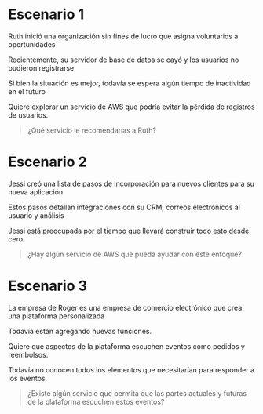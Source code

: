 # Escenario 1

Ruth inició una organización sin fines de lucro que asigna voluntarios a oportunidades

Recientemente, su servidor de base de datos se cayó y los usuarios no pudieron registrarse

Si bien la situación es mejor, todavía se espera algún tiempo de inactividad en el futuro

Quiere explorar un servicio de AWS que podría evitar la pérdida de registros de usuarios.

>¿Qué servicio le recomendarías a Ruth?

# Escenario 2

Jessi creó una lista de pasos de incorporación para nuevos clientes para su nueva aplicación

Estos pasos detallan integraciones con su CRM, correos electrónicos al usuario y análisis

Jessi está preocupada por el tiempo que llevará construir todo esto desde cero.

>¿Hay algún servicio de AWS que pueda ayudar con este enfoque?
 

# Escenario 3

La empresa de Roger es una empresa de comercio electrónico que crea una plataforma personalizada

Todavía están agregando nuevas funciones.

Quiere que aspectos de la plataforma escuchen eventos como pedidos y reembolsos.

Todavía no conocen todos los elementos que necesitarían para responder a los eventos.

>¿Existe algún servicio que permita que las partes actuales y futuras de la plataforma escuchen estos eventos?
